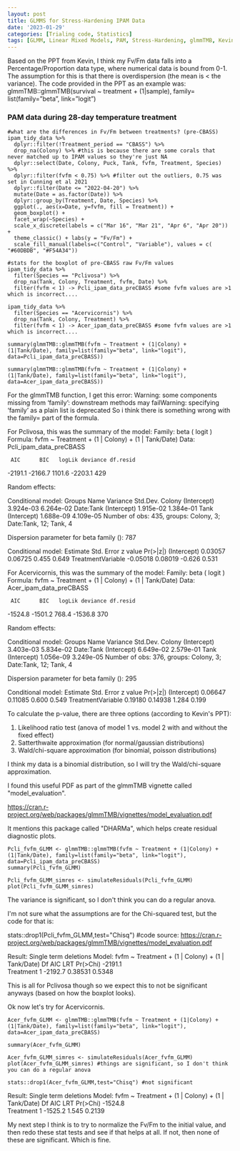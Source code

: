 ```yaml
---
layout: post
title: GLMMS for Stress-Hardening IPAM Data
date: '2023-01-29'
categories: [Trialing code, Statistics]
tags: [GLMM, Linear Mixed Models, PAM, Stress-Hardening, glmmTMB, Kevin]
---
```


Based on the PPT from Kevin, I think my Fv/Fm data falls into a Percentage/Proportion data type, where numerical data is bound from 0-1. The assumption for this is that there is overdispersion (the mean is < the variance). 
The code provided in the PPT as an example was: glmmTMB::glmmTMB(survival ~ treatment + (1|sample), family=
list(family=”beta”, link=”logit”)

### PAM data during 28-day temperature treatment
```{r, echo = F, warning = F, include = T, fig.cap = "Fv/Fm values of corals within the control or variable treatment during the one-month treatment period (March 23-April 20)."}
#what are the differences in Fv/Fm between treatments? (pre-CBASS)
ipam_tidy_data %>% 
  dplyr::filter(!Treatment_period == "CBASS") %>%
  drop_na(Colony) %>% #this is because there are some corals that never matched up to IPAM values so they're just NA
  dplyr::select(Date, Colony, Puck, Tank, fvfm, Treatment, Species) %>% 
  dplyr::filter(fvfm < 0.75) %>% #filter out the outliers, 0.75 was set in Cunning et al 2021
  dplyr::filter(Date <= "2022-04-20") %>% 
  mutate(Date = as.factor(Date)) %>% 
  dplyr::group_by(Treatment, Date, Species) %>% 
  ggplot(., aes(x=Date, y=fvfm, fill = Treatment)) + 
  geom_boxplot() + 
  facet_wrap(~Species) + 
  scale_x_discrete(labels = c("Mar 16", "Mar 21", "Apr 6", "Apr 20")) + 
  theme_classic() + labs(y = "Fv/Fm") +
  scale_fill_manual(labels=c("Control", "Variable"), values = c( "#60DBDB", "#F54A34"))
```

```{r}
#stats for the boxplot of pre-CBASS raw Fv/Fm values
ipam_tidy_data %>% 
  filter(Species == "Pclivosa") %>% 
  drop_na(Tank, Colony, Treatment, fvfm, Date) %>% 
  filter(fvfm < 1) -> Pcli_ipam_data_preCBASS #some fvfm values are >1 which is incorrect....

ipam_tidy_data %>% 
  filter(Species == "Acervicornis") %>% 
  drop_na(Tank, Colony, Treatment) %>% 
  filter(fvfm < 1) -> Acer_ipam_data_preCBASS #some fvfm values are >1 which is incorrect....

summary(glmmTMB::glmmTMB(fvfm ~ Treatment + (1|Colony) + (1|Tank/Date), family=list(family="beta", link="logit"), data=Pcli_ipam_data_preCBASS))

summary(glmmTMB::glmmTMB(fvfm ~ Treatment + (1|Colony) + (1|Tank/Date), family=list(family="beta", link="logit"), data=Acer_ipam_data_preCBASS))
```

For the glmmTMB function, I get this error: Warning: some components missing from ‘family’: downstream methods may failWarning: specifying ‘family’ as a plain list is deprecated
So i think there is something wrong with the family= part of the formula.

For Pclivosa, this was the summary of the model: 
Family: beta  ( logit )
Formula:          fvfm ~ Treatment + (1 | Colony) + (1 | Tank/Date)
Data: Pcli_ipam_data_preCBASS

     AIC      BIC   logLik deviance df.resid 
 -2191.1  -2166.7   1101.6  -2203.1      429 

Random effects:

Conditional model:
 Groups    Name        Variance  Std.Dev. 
 Colony    (Intercept) 3.924e-03 6.264e-02
 Date:Tank (Intercept) 1.915e-02 1.384e-01
 Tank      (Intercept) 1.688e-09 4.109e-05
Number of obs: 435, groups:  Colony, 3; Date:Tank, 12; Tank, 4

Dispersion parameter for beta family ():  787 

Conditional model:
                  Estimate Std. Error z value Pr(>|z|)
(Intercept)        0.03057    0.06725   0.455    0.649
TreatmentVariable -0.05018    0.08019  -0.626    0.531

For Acervicornis, this was the summary of the model: 
 Family: beta  ( logit )
Formula:          fvfm ~ Treatment + (1 | Colony) + (1 | Tank/Date)
Data: Acer_ipam_data_preCBASS

     AIC      BIC   logLik deviance df.resid 
 -1524.8  -1501.2    768.4  -1536.8      370 

Random effects:

Conditional model:
 Groups    Name        Variance  Std.Dev. 
 Colony    (Intercept) 3.403e-03 5.834e-02
 Date:Tank (Intercept) 6.649e-02 2.579e-01
 Tank      (Intercept) 1.056e-09 3.249e-05
Number of obs: 376, groups:  Colony, 3; Date:Tank, 12; Tank, 4

Dispersion parameter for beta family ():  295 

Conditional model:
                  Estimate Std. Error z value Pr(>|z|)
(Intercept)        0.06647    0.11085   0.600    0.549
TreatmentVariable  0.19180    0.14938   1.284    0.199

To calculate the p-value, there are three options (according to Kevin's PPT):
1. Likelihood ratio test (anova of model 1 vs. model 2 with and without the fixed effect)
2. Satterthwaite approximation (for normal/gaussian distributions)
3. Wald/chi-square approximation (for binomial, poisson distributions)

I think my data is a binomial distribution, so I will try the Wald/chi-square approximation.

I found this useful PDF as part of the glmmTMB vignette called "model_evaluation". 

https://cran.r-project.org/web/packages/glmmTMB/vignettes/model_evaluation.pdf 

It mentions this package called "DHARMa", which helps create residual diagnostic plots.
```{r}
Pcli_fvfm_GLMM <- glmmTMB::glmmTMB(fvfm ~ Treatment + (1|Colony) + (1|Tank/Date), family=list(family="beta", link="logit"), data=Pcli_ipam_data_preCBASS)
summary(Pcli_fvfm_GLMM)

Pcli_fvfm_GLMM_simres <- simulateResiduals(Pcli_fvfm_GLMM)
plot(Pcli_fvfm_GLMM_simres) 
```
The variance is significant, so I don't think you can do a regular anova. 

I'm not sure what the assumptions are for the Chi-squared test, but the code for that is:

stats::drop1(Pcli_fvfm_GLMM,test="Chisq")
#code source: https://cran.r-project.org/web/packages/glmmTMB/vignettes/model_evaluation.pdf

Result:
Single term deletions
Model:
fvfm ~ Treatment + (1 | Colony) + (1 | Tank/Date)
          Df     AIC     LRT Pr(>Chi)
<none>       -2191.1                 
Treatment  1 -2192.7 0.38531   0.5348
  
This is all for Pclivosa though so we expect this to not be significant anyways (based on how the boxplot looks).

  
Ok now let's try for Acervicornis.
```{r}  
Acer_fvfm_GLMM <- glmmTMB::glmmTMB(fvfm ~ Treatment + (1|Colony) + (1|Tank/Date), family=list(family="beta", link="logit"), data=Acer_ipam_data_preCBASS)

summary(Acer_fvfm_GLMM)

Acer_fvfm_GLMM_simres <- simulateResiduals(Acer_fvfm_GLMM)
plot(Acer_fvfm_GLMM_simres) #things are significant, so I don't think you can do a regular anova

stats::drop1(Acer_fvfm_GLMM,test="Chisq") #not significant
```
  
Result:
  Single term deletions
Model:
fvfm ~ Treatment + (1 | Colony) + (1 | Tank/Date)
          Df     AIC   LRT Pr(>Chi)
<none>       -1524.8               
Treatment  1 -1525.2 1.545   0.2139
  

My next step I think is to try to normalize the Fv/Fm to the initial value, and then redo these stat tests and see if that helps at all. If not, then none of these are significant. Which is fine.
